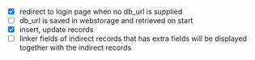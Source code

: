 - [x] redirect to login page when no db_url is supplied
- [ ] db_url is saved in webstorage and retrieved on start
- [x] insert, update records
- [ ] linker fields of indirect records that has extra fields will be displayed together with the indirect records
